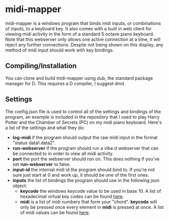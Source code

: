 # midi-mapper
midi-mapper is a windows program that binds midi inputs, or combinations of inputs, to a keyboard key. It also comes with a built in web client for viewing midi activity in the form of a standard 5 octave piano keyboard. Note that this webserver only allows one active connection at a time, it will reject any further connections. Despite not being shown on this display, any method of midi input should work with key bindings.

## Compiling/Installation
You can clone and build midi-mapper using dub, the standard package manager for D. This requires a D compiler, I suggest dmd.

## Settings
The config.json file is used to control all of the settings and bindings of the program, an example is included in the repository that I used to play Harry Potter and the Chamber of Secrets (PC) on my midi piano keyboard. Here's a list of the settings and what they do:
* **log-midi** if the program should output the raw midi input in the format "status data1 data2".
* **run-webserver** if the program should run a vibe.d webserver that can be connected to in order to view all midi activity.
* **port** the port the webserver should run on. This does nothing if you've set **run-webserver** to false.
* **input-id** the internal midi id the program should bind to. If you're not sure just start at 0 and work up, it should be one of the first ones.
* **inputs** the list of bindings the program should use in the following json object:
	* **keycode** the windows keycode value to be used in base 10. A list of hexadecimal virtual key codes can be found [here](https://docs.microsoft.com/en-us/windows/desktop/inputdev/virtual-key-codes).
	* **midi** is a list of midi numbers that form your "chord". **keycode** will only be pressed once every element in **midi** is pressed at once. A list of midi values can be found [here](https://newt.phys.unsw.edu.au/jw/notes.html).